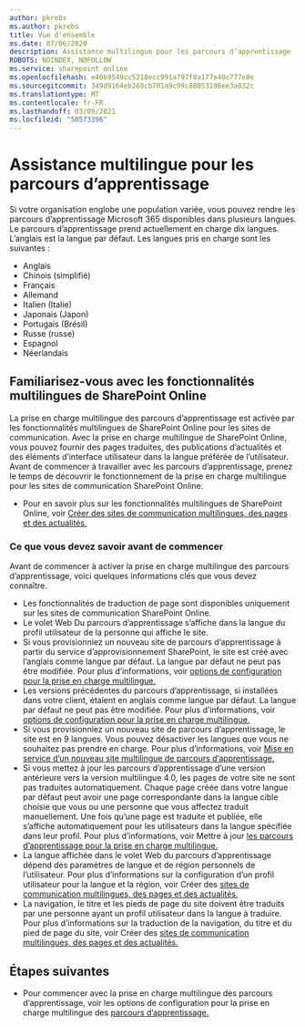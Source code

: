 ```yaml
---
author: pkrebs
ms.author: pkrebs
title: Vue d'ensemble
ms.date: 07/06/2020
description: Assistance multilingue pour les parcours d’apprentissage
ROBOTS: NOINDEX, NOFOLLOW
ms.service: sharepoint online
ms.openlocfilehash: e4069549cc5218ecc991a797f8a177e40c777e8e
ms.sourcegitcommit: 349d9164eb268cb701a9c99c88053198ee3a032c
ms.translationtype: MT
ms.contentlocale: fr-FR
ms.lasthandoff: 03/09/2021
ms.locfileid: "50573396"
---
```

# <a name="multilingual-support-for-learning-pathways"></a>Assistance multilingue pour les parcours d’apprentissage

Si votre organisation englobe une population variée, vous pouvez rendre les parcours d’apprentissage Microsoft 365 disponibles dans plusieurs langues. Le parcours d’apprentissage prend actuellement en charge dix langues. L’anglais est la langue par défaut. Les langues pris en charge sont les suivantes :   

- Anglais    
- Chinois (simplifié)
- Français
- Allemand
- Italien (Italie)
- Japonais (Japon)
- Portugais (Brésil)
- Russe (russe)
- Espagnol
- Néerlandais

## <a name="get-familiar-with-the-sharepoint-online-multilingual-features"></a>Familiarisez-vous avec les fonctionnalités multilingues de SharePoint Online
La prise en charge multilingue des parcours d’apprentissage est activée par les fonctionnalités multilingues de SharePoint Online pour les sites de communication.
Avec la prise en charge multilingue de SharePoint Online, vous pouvez fournir des pages traduites, des publications d’actualités et des éléments d’interface utilisateur dans la langue préférée de l’utilisateur. Avant de commencer à travailler avec les parcours d’apprentissage, prenez le temps de découvrir le fonctionnement de la prise en charge multilingue pour les sites de communication SharePoint Online. 
- Pour en savoir plus sur les fonctionnalités multilingues de SharePoint Online, voir [Créer des sites de communication multilingues, des pages et des actualités.](https://support.office.com/article/2bb7d610-5453-41c6-a0e8-6f40b3ed750c) 

### <a name="what-you-should-know-before-getting-started"></a>Ce que vous devez savoir avant de commencer 
Avant de commencer à activer la prise en charge multilingue des parcours d’apprentissage, voici quelques informations clés que vous devez connaître. 

- Les fonctionnalités de traduction de page sont disponibles uniquement sur les sites de communication SharePoint Online.
- Le volet Web Du parcours d’apprentissage s’affiche dans la langue du profil utilisateur de la personne qui affiche le site.   
- Si vous provisionniez un nouveau site de parcours d’apprentissage à partir du service d’approvisionnement SharePoint, le site est créé avec l’anglais comme langue par défaut. La langue par défaut ne peut pas être modifiée. Pour plus d’informations, voir [options de configuration pour la prise en charge multilingue.](https://docs.microsoft.com/office365/customlearning/custom_setupoptions_ml)
- Les versions précédentes du parcours d’apprentissage, si installées dans votre client, étaient en anglais comme langue par défaut. La langue par défaut ne peut pas être modifiée. Pour plus d’informations, voir [options de configuration pour la prise en charge multilingue.](https://docs.microsoft.com/office365/customlearning/custom_setupoptions_ml)
- Si vous provisionniez un nouveau site de parcours d’apprentissage, le site est en 9 langues. Vous pouvez désactiver les langues que vous ne souhaitez pas prendre en charge. Pour plus d’informations, voir [Mise en service d’un nouveau site multilingue de parcours d’apprentissage.](https://docs.microsoft.com/office365/customlearning/custom_provision_ml)  
- Si vous mettez à jour les parcours d’apprentissage d’une version antérieure vers la version multilingue 4.0, les pages de votre site ne sont pas traduites automatiquement. Chaque page créée dans votre langue par défaut peut avoir une page correspondante dans la langue cible choisie que vous ou une personne que vous affectez traduit manuellement. Une fois qu’une page est traduite et publiée, elle s’affiche automatiquement pour les utilisateurs dans la langue spécifiée dans leur profil. Pour plus d’informations, voir Mettre à jour [les parcours d’apprentissage pour la prise en charge multilingue.](https://docs.microsoft.com/office365/customlearning/custom_update_ml) 
- La langue affichée dans le volet Web du parcours d’apprentissage dépend des paramètres de langue et de région personnels de l’utilisateur. Pour plus d’informations sur la configuration d’un profil utilisateur pour la langue et la région, voir Créer des [sites de communication multilingues, des pages et des actualités.](https://support.office.com/article/2bb7d610-5453-41c6-a0e8-6f40b3ed750c) 
- La navigation, le titre et les pieds de page du site doivent être traduits par une personne ayant un profil utilisateur dans la langue à traduire. Pour plus d’informations sur la traduction de la navigation, du titre et du pied de page du site, voir Créer des [sites de communication multilingues, des pages et des actualités.](https://support.office.com/article/2bb7d610-5453-41c6-a0e8-6f40b3ed750c)

## <a name="next-steps"></a>Étapes suivantes
- Pour commencer avec la prise en charge multilingue des parcours d’apprentissage, voir les options de configuration pour la prise en charge multilingue des [parcours d’apprentissage.](https://docs.microsoft.com/office365/customlearning/custom_setupoptions_ml)